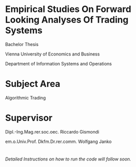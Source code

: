 # Empirical Studies On Forward Looking Analyses Of Trading Systems

Bachelor Thesis

Vienna University of Economics and Business

Department of Information Systems and Operations

# Subject Area
Algorithmic Trading

# Supervisor
Dipl.-Ing.Mag.rer.soc.oec. Riccardo Gismondi

em.o.Univ.Prof. Dkfm.Dr.rer.comm. Wolfgang Janko              

#
*Detailed Instructions on how to run the code will follow soon.*
